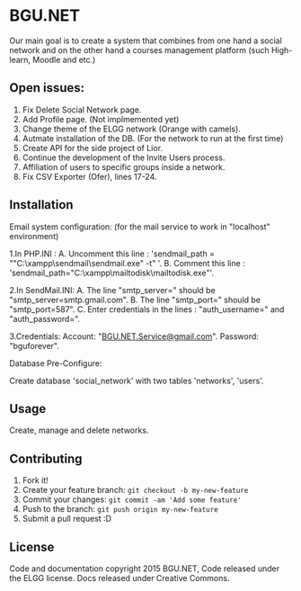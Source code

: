 
# BGU.NET

Our main goal is to create a system that combines from one hand a social network and on the other hand a courses management platform (such High-learn, Moodle and etc.)

## Open issues:
 
1. Fix Delete Social Network page.
2. Add Profile page. (Not implmemented yet)
3. Change theme of the ELGG network (Orange with camels).
4. Autmate installation of the DB. (For the network to run at the first time)
5. Create API for the side project of Lior.
6. Continue the development of the Invite Users process.
7. Affiliation of users to specific groups inside a network.
8. Fix CSV Exporter (Ofer), lines 17-24.

## Installation


 Email system configuration: (for the mail service to work in "localhost" environment)

  1.In PHP.INI :
      A. Uncomment this line : 'sendmail_path = "\"C:\xampp\sendmail\sendmail.exe\" -t" '.
      B. Comment this line : 'sendmail_path="C:\xampp\mailtodisk\mailtodisk.exe"'.

  2.In SendMail.INI:
      A. The line "smtp_server=" should be "smtp_server=smtp.gmail.com".
      B. The line "smtp_port=" should be "smtp_port=587".
      C. Enter credentials in the lines : "auth_username=" and "auth_password=".

  3.Credentials:
      Account:  "BGU.NET.Service@gmail.com".
      Password: "bguforever".

 Database Pre-Configure:
 
 Create database 'social_network' with two tables 'networks', 'users'.

## Usage

Create, manage and delete networks.

## Contributing

1. Fork it!
2. Create your feature branch: `git checkout -b my-new-feature`
3. Commit your changes: `git commit -am 'Add some feature'`
4. Push to the branch: `git push origin my-new-feature`
5. Submit a pull request :D

## License

Code and documentation copyright 2015 BGU.NET,  Code released under the ELGG license. Docs released under Creative Commons.
